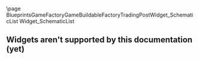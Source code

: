 \page BlueprintsGameFactoryGameBuildableFactoryTradingPostWidget_SchematicList Widget_SchematicList
## Widgets aren't supported by this documentation (yet)
